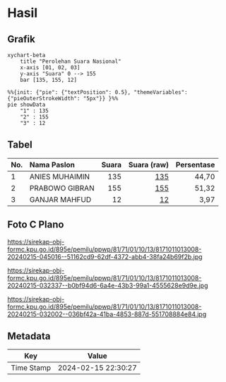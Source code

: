 # Hasil

## Grafik

```mermaid
xychart-beta
    title "Perolehan Suara Nasional"
    x-axis [01, 02, 03]
    y-axis "Suara" 0 --> 155
    bar [135, 155, 12]
```

```mermaid
%%{init: {"pie": {"textPosition": 0.5}, "themeVariables": {"pieOuterStrokeWidth": "5px"}} }%%
pie showData
    "1" : 135
    "2" : 155
    "3" : 12
```

## Tabel

| No. | Nama Paslon    | Suara | Suara (raw) | Persentase |
|:--- |:-------------- | -----:| -----------:| ----------:|
| 1   | ANIES MUHAIMIN | 135   | [135][p-1]  | 44,70      |
| 2   | PRABOWO GIBRAN | 155   | [155][p-2]  | 51,32      |
| 3   | GANJAR MAHFUD  | 12    | [12][p-3]   | 3,97       |


[p-1]: https://github.com/gigit-pemilu/pemilu-2024/blob/main/pilpres/hitung-suara/sub/81-maluku/sub/71-kota-ambon/sub/01-nusaniwe/sub/1013-silale/sub/008-tps/sub/paslon-1.txt
[p-2]: https://github.com/gigit-pemilu/pemilu-2024/blob/main/pilpres/hitung-suara/sub/81-maluku/sub/71-kota-ambon/sub/01-nusaniwe/sub/1013-silale/sub/008-tps/sub/paslon-2.txt
[p-3]: https://github.com/gigit-pemilu/pemilu-2024/blob/main/pilpres/hitung-suara/sub/81-maluku/sub/71-kota-ambon/sub/01-nusaniwe/sub/1013-silale/sub/008-tps/sub/paslon-3.txt

## Foto C Plano

https://sirekap-obj-formc.kpu.go.id/895e/pemilu/ppwp/81/71/01/10/13/8171011013008-20240215-045016--51162cd9-62df-4372-abb4-38fa24b69f2b.jpg

https://sirekap-obj-formc.kpu.go.id/895e/pemilu/ppwp/81/71/01/10/13/8171011013008-20240215-032337--b0bf94d6-6a4e-43b3-99a1-4555628e9d9e.jpg

https://sirekap-obj-formc.kpu.go.id/895e/pemilu/ppwp/81/71/01/10/13/8171011013008-20240215-032002--036bf42a-41ba-4853-887d-551708884e84.jpg


## Metadata

| Key        | Value               |
| ---------- | ------------------- |
| Time Stamp | 2024-02-15 22:30:27 |



